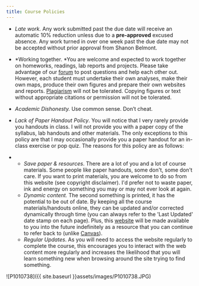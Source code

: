 ```yaml
---
title: Course Policies
---
```


- *Late work.* Any work submitted past the due date will receive an automatic 10% reduction unless due to a **pre-approved** excused absence. Any work turned in over one week past the due date may not be accepted without prior approval from Shanon Belmont.

- *Working together. *You are welcome and expected to work together on homeworks, readings, lab reports and projects. Please take advantage of our [forum](http://forum.bluezone.usu.edu/gis) to post questions and help each other out. However, each student must undertake their own analyses, make their own maps, produce their own figures and prepare their own websites and reports. [Plagiarism](http://catalog.usu.edu/content.php?catoid=3&navoid=265) will not be tolerated. Copying figures or text without appropriate citations or permission will not be tolerated.

- *Academic Dishonesty.* Use common sense. Don’t cheat.

- *Lack of Paper Handout Policy*. You will notice that I very rarely provide you handouts in class. I will not provide you with a paper copy of the syllabus, lab handouts and other materials. The only exceptions to this policy are that I may occasionally provide you a paper handout for an in-class exercise or pop quiz. The reasons for this policy are as follows:

- - *Save paper & resources*. There are a lot of you and a lot of course materials. Some people like paper handouts, some don't, some don't care. If you want to print materials, you are welcome to do so from this website (see copyright disclaimer). I'd prefer not to waste paper, ink and energy on something you may or may not ever look at again.
  - *Dynamic content.* The second something is printed, it has the potential to be out of date. By keeping all the course materials/handouts online, they can be updated and/or corrected dynamically through time (you can always refer to the 'Last Updated' date stamp on each page). Plus, this [website](http://gis.joewheaton.org/) will be made available to you into the future indefinitely as a resource that you can continue to refer back to (unlike [Canvas](https://learn-usu.uen.org/login)).
  - *Regular Updates*. As you will need to access the website regularly to complete the course, this encourages you to interact with the web content more regularly and increases the likelihood that you will learn something new when browsing around the site trying to find something.



![P1010738]({{ site.baseurl }}assets/images/P1010738.JPG)

